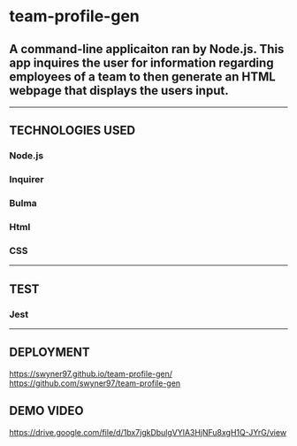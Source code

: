# team-profile-gen

## A command-line applicaiton ran by Node.js. This app inquires the user for information regarding employees of a team to then generate an HTML webpage that displays the users input.

  ------------------
  ## TECHNOLOGIES USED
  ### Node.js
  ### Inquirer
  ### Bulma
  ### Html
  ### CSS
  ------------------
  ## TEST  
  ### Jest
  ------------------
  ## DEPLOYMENT 
  https://swyner97.github.io/team-profile-gen/
  https://github.com/swyner97/team-profile-gen

  ## DEMO VIDEO 
  https://drive.google.com/file/d/1bx7jgkDbulgVYlA3HjNFu8xgH1Q-JYrG/view